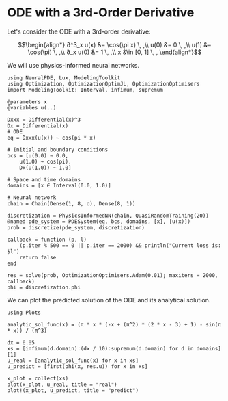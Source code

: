 # ODE with a 3rd-Order Derivative

Let's consider the ODE with a 3rd-order derivative:

```math
\begin{align*}
∂^3_x u(x) &= \cos(\pi x) \, ,\\
u(0) &= 0 \, ,\\
u(1) &= \cos(\pi) \, ,\\
∂_x u(0) &= 1 \, ,\\
x &\in [0, 1] \, ,
\end{align*}
```

We will use physics-informed neural networks.

```@example 3rdDerivative
using NeuralPDE, Lux, ModelingToolkit
using Optimization, OptimizationOptimJL, OptimizationOptimisers
import ModelingToolkit: Interval, infimum, supremum

@parameters x
@variables u(..)

Dxxx = Differential(x)^3
Dx = Differential(x)
# ODE
eq = Dxxx(u(x)) ~ cos(pi * x)

# Initial and boundary conditions
bcs = [u(0.0) ~ 0.0,
    u(1.0) ~ cos(pi),
    Dx(u(1.0)) ~ 1.0]

# Space and time domains
domains = [x ∈ Interval(0.0, 1.0)]

# Neural network
chain = Chain(Dense(1, 8, σ), Dense(8, 1))

discretization = PhysicsInformedNN(chain, QuasiRandomTraining(20))
@named pde_system = PDESystem(eq, bcs, domains, [x], [u(x)])
prob = discretize(pde_system, discretization)

callback = function (p, l)
    (p.iter % 500 == 0 || p.iter == 2000) && println("Current loss is: $l")
    return false
end

res = solve(prob, OptimizationOptimisers.Adam(0.01); maxiters = 2000, callback)
phi = discretization.phi
```

We can plot the predicted solution of the ODE and its analytical solution.

```@example 3rdDerivative
using Plots

analytic_sol_func(x) = (π * x * (-x + (π^2) * (2 * x - 3) + 1) - sin(π * x)) / (π^3)

dx = 0.05
xs = [infimum(d.domain):(dx / 10):supremum(d.domain) for d in domains][1]
u_real = [analytic_sol_func(x) for x in xs]
u_predict = [first(phi(x, res.u)) for x in xs]

x_plot = collect(xs)
plot(x_plot, u_real, title = "real")
plot!(x_plot, u_predict, title = "predict")
```
